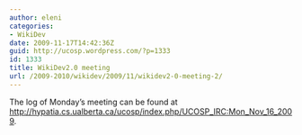 ```yaml
---
author: eleni
categories:
- WikiDev
date: 2009-11-17T14:42:36Z
guid: http://ucosp.wordpress.com/?p=1333
id: 1333
title: WikiDev2.0 meeting
url: /2009-2010/wikidev/2009/11/wikidev2-0-meeting-2/
---
```


The log of Monday&#8217;s meeting can be found at <a href="http://hypatia.cs.ualberta.ca/ucosp/index.php/UCOSP_IRC:Mon_Nov_16_2009" target="_blank">http://hypatia.cs.ualberta.ca/ucosp/index.php/UCOSP_IRC:Mon_Nov_16_2009</a>.